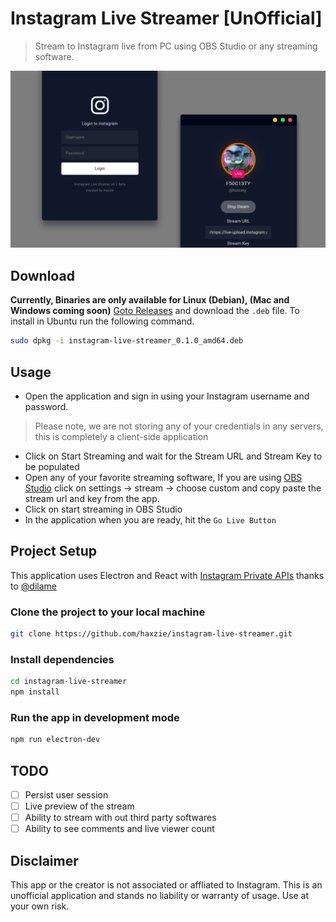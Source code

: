 # Instagram Live Streamer [UnOfficial]

> Stream to Instagram live from PC using OBS Studio or any streaming software.

![](./public/cover.png)

## Download
**Currently, Binaries are only available for Linux (Debian), (Mac and Windows coming soon)**
[Goto Releases](https://github.com/haxzie/instagram-live-streamer/releases) and download the `.deb` file. To install in Ubuntu run the following command.
```bash
sudo dpkg -i instagram-live-streamer_0.1.0_amd64.deb
```

## Usage
- Open the application and sign in using your Instagram username and password.
> Please note, we are not storing any of your credentials in any servers, this is completely a client-side application
- Click on Start Streaming and wait for the Stream URL and Stream Key to be populated
- Open any of your favorite streaming software, If you are using [OBS Studio](https://obsproject.com/) click on settings -> stream -> choose custom and copy paste the stream url and key from the app.
- Click on start streaming in OBS Studio
- In the application when you are ready, hit the `Go Live Button`

## Project Setup
This application uses Electron and React with [Instagram Private APIs](https://github.com/dilame/instagram-private-api/) thanks to [@dilame](https://github.com/dilame)

### Clone the project to your local machine
```bash
git clone https://github.com/haxzie/instagram-live-streamer.git
```

### Install dependencies
```bash
cd instagram-live-streamer
npm install
```

### Run the app in development mode
```bash
npm run electron-dev
```

## TODO
- [ ] Persist user session
- [ ] Live preview of the stream
- [ ] Ability to stream with out third party softwares
- [ ] Ability to see comments and live viewer count

## Disclaimer
This app or the creator is not associated or affliated to Instagram. This is an unofficial application and stands no liability or warranty of usage. Use at your own risk.
